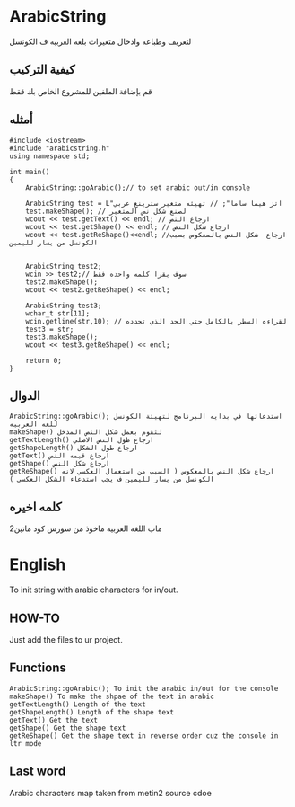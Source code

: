 # ArabicString
لتعريف وطباعه وادخال متغيرات بلغه العربيه ف الكونسل

## كيفية التركيب
قم بإضافة الملفين للمشروع الخاص بك ققط

## أمثله
```
#include <iostream>
#include "arabicstring.h"
using namespace std;

int main()
{
	ArabicString::goArabic();// to set arabic out/in console

	ArabicString test = L"اتز هيما ساما"; // تهيئه متغير سترينغ عربي
	test.makeShape(); // لصنع شكل نص المتغير
	wcout << test.getText() << endl; // ارجاع النص
	wcout << test.getShape() << endl; // ارجاع شكل النص
	wcout << test.getReShape()<<endl; //ارجاع  شكل النص بالمعكوس بسبب الكونسل من يسار لليمين 

	
	ArabicString test2;
	wcin >> test2;// سوف يقرا كلمه واحده فقط
	test2.makeShape();
	wcout << test2.getReShape() << endl;
	
	ArabicString test3;
	wchar_t str[11];
	wcin.getline(str,10); // لقراءه السطر بالكامل حتي الحد الذي تحدده
	test3 = str;
	test3.makeShape();
	wcout << test3.getReShape() << endl;
	
	return 0;
}

```
  
## الدوال
```
ArabicString::goArabic(); استدعائها في بدايه البرنامج لتهيئة الكونسل للغه العربيه
makeShape() لتقوم بعمل شكل النص المدخل
getTextLength() ارجاع طول النص الاصلي
getShapeLength() ارجاع طول الشكل
getText() ارجاع قيمه النص
getShape() ارجاع شكل النص
getReShape() ارجاع شكل النص بالمعكوس ( السبب من استعمال العكسي لانه الكونسل من يسار لليمين ف يجب استدعاء الشكل العكسي )
```
## كلمه اخيره
ماب اللغه العربيه ماخوذ من سورس كود ماتين2

# English
To init string with arabic characters for in/out.

## HOW-TO
Just add the files to ur project.

## Functions
```
ArabicString::goArabic(); To init the arabic in/out for the console
makeShape() To make the shpae of the text in arabic
getTextLength() Length of the text
getShapeLength() Length of the shape text
getText() Get the text
getShape() Get the shape text
getReShape() Get the shape text in reverse order cuz the console in ltr mode
```
## Last word
Arabic characters map taken from metin2 source cdoe
